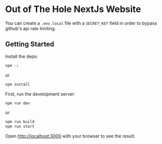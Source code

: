 # Out of The Hole NextJs Website 

You can create a `.env.local` file with a `SECRET_KEY` field in order to bypass github's api rate limiting.


## Getting Started

Install the deps:
```bash
npm -i
```
or
```bash
npm install
```

First, run the development server:

```bash
npm run dev
```
or
```bash
npm run build
npm run start
```

Open [http://localhost:3000](http://localhost:3000) with your browser to see the result.
